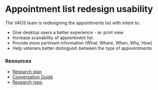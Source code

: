 # Appointment list redesign usability 
The VAOS team is redesigning the appointments list with intent to:

* Give desktop users a better experience - ie: print view
* Increase scanability of appointment list.
* Provide more pertinant information (What, Where, When, Why, How)
* Help veterans better distinguish between the type of appoointments


### Resources
* [Research plan](research-plan.md)
* [Conversation Guide](conversation-guide.md)
* [Research repo](https://github.com/department-of-veterans-affairs/va.gov-research-repository/issues/255)
